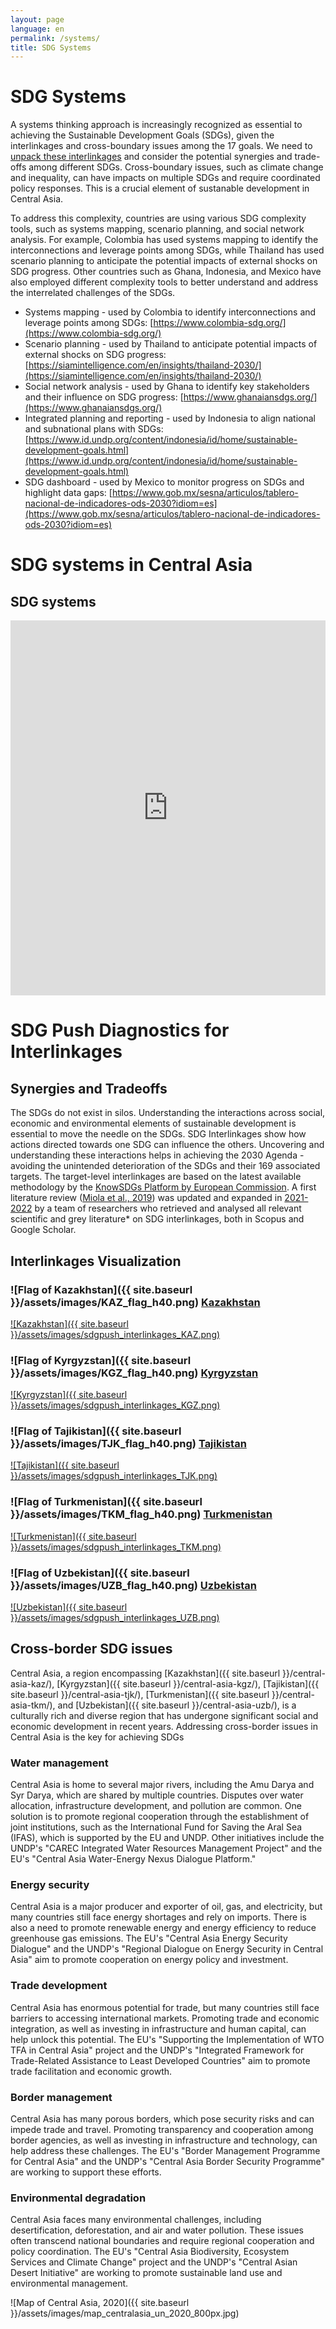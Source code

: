 ```yaml
---
layout: page
language: en
permalink: /systems/
title: SDG Systems 
---
```


# SDG Systems
A systems thinking approach is increasingly recognized as essential to achieving the Sustainable Development Goals (SDGs), given the interlinkages and cross-boundary issues among the 17 goals. We need to [unpack these interlinkages](https://www.undp.org/eurasia/blog/keep-it-simple-complexity-and-sdgs) and consider the potential synergies and trade-offs among different SDGs. Cross-boundary issues, such as climate change and inequality, can have impacts on multiple SDGs and require coordinated policy responses. This is a crucial element of sustanable development in Central Asia.

To address this complexity, countries are using various SDG complexity tools, such as systems mapping, scenario planning, and social network analysis. For example, Colombia has used systems mapping to identify the interconnections and leverage points among SDGs, while Thailand has used scenario planning to anticipate the potential impacts of external shocks on SDG progress. Other countries such as Ghana, Indonesia, and Mexico have also employed different complexity tools to better understand and address the interrelated challenges of the SDGs.

- Systems mapping - used by Colombia to identify interconnections and leverage points among SDGs: [https://www.colombia-sdg.org/](https://www.colombia-sdg.org/)
- Scenario planning - used by Thailand to anticipate potential impacts of external shocks on SDG progress: [https://siamintelligence.com/en/insights/thailand-2030/](https://siamintelligence.com/en/insights/thailand-2030/)
- Social network analysis - used by Ghana to identify key stakeholders and their influence on SDG progress: [https://www.ghanaiansdgs.org/](https://www.ghanaiansdgs.org/)
- Integrated planning and reporting - used by Indonesia to align national and subnational plans with SDGs: [https://www.id.undp.org/content/indonesia/id/home/sustainable-development-goals.html](https://www.id.undp.org/content/indonesia/id/home/sustainable-development-goals.html)
- SDG dashboard - used by Mexico to monitor progress on SDGs and highlight data gaps: [https://www.gob.mx/sesna/articulos/tablero-nacional-de-indicadores-ods-2030?idiom=es](https://www.gob.mx/sesna/articulos/tablero-nacional-de-indicadores-ods-2030?idiom=es)




# SDG systems in Central Asia 
## SDG systems 

<iframe src="https://embed.kumu.io/74a9c1005c1770d154ef51dccc809599" width="100%" height="600" frameborder="0"></iframe>



# SDG Push Diagnostics for Interlinkages
## Synergies and Tradeoffs
The SDGs do not exist in silos. Understanding the interactions across social, economic and environmental elements of sustainable development is essential to move the needle on the SDGs. SDG Interlinkages show how actions directed towards one SDG can influence the others. Uncovering and understanding these interactions helps in achieving the 2030 Agenda - avoiding the unintended deterioration of the SDGs and their 169 associated targets.
The target-level interlinkages are based on the latest available methodology by the [KnowSDGs Platform by European Commission](https://knowsdgs.jrc.ec.europa.eu/interlinkages-targets). A first literature review ([Miola et al., 2019](https://publications.jrc.ec.europa.eu/repository/handle/JRC115163)) was updated and expanded in [2021-2022](https://knowsdgs.jrc.ec.europa.eu/intro-interlinkages) by a team of researchers who retrieved and analysed all relevant scientific and grey literature* on SDG interlinkages, both in Scopus and Google Scholar.

## Interlinkages Visualization
### ![Flag of Kazakhstan]({{ site.baseurl }}/assets/images/KAZ_flag_h40.png) [Kazakhstan](https://data.undp.org/sdg-push-diagnostic/KAZ/synergies-and-tradeoffs)
[![Kazakhstan]({{ site.baseurl }}/assets/images/sdgpush_interlinkages_KAZ.png)](https://data.undp.org/sdg-push-diagnostic/KAZ/synergies-and-tradeoffs)

### ![Flag of Kyrgyzstan]({{ site.baseurl }}/assets/images/KGZ_flag_h40.png) [Kyrgyzstan](https://data.undp.org/sdg-push-diagnostic/KGZ/synergies-and-tradeoffs)
[![Kyrgyzstan]({{ site.baseurl }}/assets/images/sdgpush_interlinkages_KGZ.png)](https://data.undp.org/sdg-push-diagnostic/KGZ/synergies-and-tradeoffs)

### ![Flag of Tajikistan]({{ site.baseurl }}/assets/images/TJK_flag_h40.png) [Tajikistan](https://data.undp.org/sdg-push-diagnostic/TJK/synergies-and-tradeoffs)
[![Tajikistan]({{ site.baseurl }}/assets/images/sdgpush_interlinkages_TJK.png)](https://data.undp.org/sdg-push-diagnostic/TJK/synergies-and-tradeoffs)

### ![Flag of Turkmenistan]({{ site.baseurl }}/assets/images/TKM_flag_h40.png) [Turkmenistan](https://data.undp.org/sdg-push-diagnostic/TKM/synergies-and-tradeoffs)
[![Turkmenistan]({{ site.baseurl }}/assets/images/sdgpush_interlinkages_TKM.png)](https://data.undp.org/sdg-push-diagnostic/TKM/synergies-and-tradeoffs)

### ![Flag of Uzbekistan]({{ site.baseurl }}/assets/images/UZB_flag_h40.png) [Uzbekistan](https://data.undp.org/sdg-push-diagnostic/UZB/synergies-and-tradeoffs)
[![Uzbekistan]({{ site.baseurl }}/assets/images/sdgpush_interlinkages_UZB.png)](https://data.undp.org/sdg-push-diagnostic/UZB/synergies-and-tradeoffs)


## Cross-border SDG issues

Central Asia, a region encompassing [Kazakhstan]({{ site.baseurl }}/central-asia-kaz/), [Kyrgyzstan]({{ site.baseurl }}/central-asia-kgz/), [Tajikistan]({{ site.baseurl }}/central-asia-tjk/), [Turkmenistan]({{ site.baseurl }}/central-asia-tkm/), and [Uzbekistan]({{ site.baseurl }}/central-asia-uzb/), is a culturally rich and diverse region that has undergone significant social and economic development in recent years. Addressing cross-border issues in Central Asia is the key for achieving SDGs

### Water management
Central Asia is home to several major rivers, including the Amu Darya and Syr Darya, which are shared by multiple countries. Disputes over water allocation, infrastructure development, and pollution are common. One solution is to promote regional cooperation through the establishment of joint institutions, such as the International Fund for Saving the Aral Sea (IFAS), which is supported by the EU and UNDP. Other initiatives include the UNDP's "CAREC Integrated Water Resources Management Project" and the EU's "Central Asia Water-Energy Nexus Dialogue Platform."

### Energy security
Central Asia is a major producer and exporter of oil, gas, and electricity, but many countries still face energy shortages and rely on imports. There is also a need to promote renewable energy and energy efficiency to reduce greenhouse gas emissions. The EU's "Central Asia Energy Security Dialogue" and the UNDP's "Regional Dialogue on Energy Security in Central Asia" aim to promote cooperation on energy policy and investment.

### Trade development
Central Asia has enormous potential for trade, but many countries still face barriers to accessing international markets. Promoting trade and economic integration, as well as investing in infrastructure and human capital, can help unlock this potential. The EU's "Supporting the Implementation of WTO TFA in Central Asia" project and the UNDP's "Integrated Framework for Trade-Related Assistance to Least Developed Countries" aim to promote trade facilitation and economic growth.

### Border management
Central Asia has many porous borders, which pose security risks and can impede trade and travel. Promoting transparency and cooperation among border agencies, as well as investing in infrastructure and technology, can help address these challenges. The EU's "Border Management Programme for Central Asia" and the UNDP's "Central Asia Border Security Programme" are working to support these efforts.

### Environmental degradation
Central Asia faces many environmental challenges, including desertification, deforestation, and air and water pollution. These issues often transcend national boundaries and require regional cooperation and policy coordination. The EU's "Central Asia Biodiversity, Ecosystem Services and Climate Change" project and the UNDP's "Central Asian Desert Initiative" are working to promote sustainable land use and environmental management. 


![Map of Central Asia, 2020]({{ site.baseurl }}/assets/images/map_centralasia_un_2020_800px.jpg)




